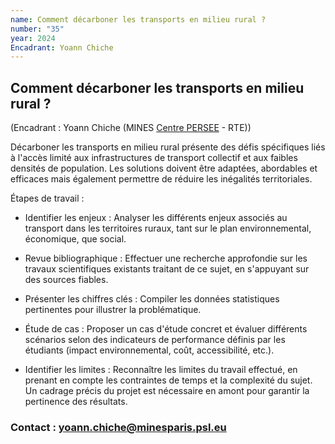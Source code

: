 ```yaml
---
name: Comment décarboner les transports en milieu rural ?
number: "35"
year: 2024
Encadrant: Yoann Chiche
---
```

## Comment décarboner les transports en milieu rural ?

(Encadrant : Yoann Chiche (MINES [Centre PERSEE](https://www.minesparis.psl.eu/recherche/18-centres-de-recherche-5-domaines-disciplinaires/energetiques-et-procedes/le-centre-persee/) - RTE))

Décarboner les transports en milieu rural présente des défis spécifiques
liés à l'accès limité aux infrastructures de transport collectif et aux
faibles densités de population. Les solutions doivent être adaptées,
abordables et efficaces mais également permettre de réduire les
inégalités territoriales.

Étapes de travail :

-   Identifier les enjeux : Analyser les différents enjeux associés au
    transport dans les territoires ruraux, tant sur le plan
    environnemental, économique, que social.

-   Revue bibliographique : Effectuer une recherche approfondie sur les
    travaux scientifiques existants traitant de ce sujet, en s'appuyant
    sur des sources fiables.

-   Présenter les chiffres clés : Compiler les données statistiques
    pertinentes pour illustrer la problématique.

-   Étude de cas : Proposer un cas d'étude concret et évaluer différents
    scénarios selon des indicateurs de performance définis par les
    étudiants (impact environnemental, coût, accessibilité, etc.).

-   Identifier les limites : Reconnaître les limites du travail
    effectué, en prenant en compte les contraintes de temps et la
    complexité du sujet. Un cadrage précis du projet est nécessaire en
    amont pour garantir la pertinence des résultats.

### Contact : yoann.chiche@minesparis.psl.eu
